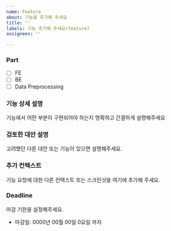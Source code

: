 ```yaml
---
name: Feature
about: 기능을 추가해 주세요
title: ''
labels: 기능 추가해 주세요(feature)
assignees: ''

---
```


### Part
- [ ] FE
- [ ] BE
- [ ] Data Preprocessing

### 기능 상세 설명
기능에서 어떤 부분이 구현되어야 하는지 명확하고 간결하게 설명해주세요

### 검토한 대안 설명
고려했던 다른 대안 또는 기능이 있으면 설명해주세요.

### 추가 컨텍스트
기능 요청에 대한 다른 컨텍스트 또는 스크린샷을 여기에 추가해 주세요.

### Deadline
마감 기한을 설정해주세요.
- 마감일: 0000년 00월 00일 0요일 까지
